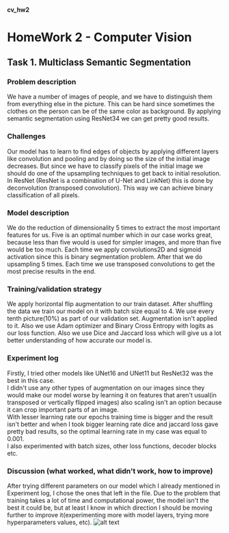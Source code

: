#### cv_hw2

# HomeWork 2 - Computer Vision


## Task 1. Multiclass Semantic Segmentation

### Problem description
We have a number of images of people, and we have to distinguish them from everything else in the picture. This can be hard since sometimes the clothes on the person can be of the same color as background. By applying semantic segmentation using ResNet34 we can get pretty good results. 

### Challenges
Our model has to learn to find edges of objects by applying different layers like convolution and pooling and by doing so the size of the initial image decreases. But since we have to classify pixels of the initial image we should do one of the upsampling techniques to get back to initial resolution. In ResNet  (ResNet is a combination of U-Net and LinkNet) this is done by deconvolution (transposed convolution). This way we can achieve binary classification of all pixels.

### Model description
We do the reduction of dimensionality 5 times to extract the most important features for us. Five is an optimal number which in our case works great, because less than five would is used for simpler images, and more than five would be too much. Each time we apply convolutions2D and sigmoid activation since this is binary segmentation problem. After that we do upsampling 5 times. Each time we use transposed convolutions to get the most precise results in the end.

### Training/validation strategy
We apply horizontal flip augmentation to our train dataset. After shuffling the data we train our model on it with batch size equal to 4. We use every tenth picture(10%) as part of our validation set. Augmentation isn't applied to it. Also we use Adam optimizer and Binary Cross Entropy with logits as our loss function. Also we use Dice and Jaccard loss which will give us a lot better understanding of how accurate our model is.

### Experiment log
Firstly, I tried other models like UNet16 and UNet11 but ResNet32 was the best in this case.<br>
I didn't use any other types of augmentation on our images since they would make our model worse by learning it on features that aren't usual(in transposed or vertically flipped images) also scaling isn't an option because it can crop important parts of an image.<br>
With lesser learning rate our epochs training time is bigger and the result isn't better and when I took bigger learning rate dice and jaccard loss gave pretty bad results, so the optimal learning rate in my case was equal to 0.001. <br>
I also experimented with batch sizes, other loss functions, decoder blocks etc.

### Discussion (what worked, what didn't work, how to improve)
After trying different parameters on our model which I already mentioned in Experiment log, I chose the ones that left in the file. Due to the problem that training takes a lot of time and computational power, the model isn't the best it could be, but at least I know in which direction I should be moving further to improve it(experimenting more with model layers, trying more hyperparameters values, etc).
![alt text](https://github.com/st-rom/cv_hw2/imgs/poker.png)
